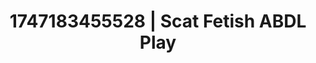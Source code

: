 ---
categories:
- Footjob
- Virtual reality
- Pleasure mapping
- Erotic duality
- Heat of the moment
image: /assets/images/1747183455528.jpg
layout: post
seo:
  description: Featured content with sensual ABDL Play, Scat Fetish. HD images available.
  keywords: ABDL Play, Scat Fetish
  og_image: /assets/images/1747183455528.jpg
  schema_type: VisualArtwork
tags:
- ABDL Play
- '#1747183455528'
- Scat Fetish
title: 1747183455528 | Scat Fetish ABDL Play
---